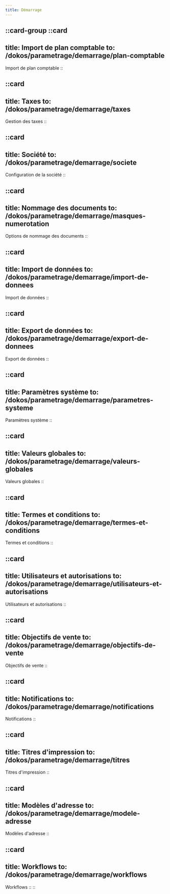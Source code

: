 ```yaml
---
title: Démarrage
---
```


::card-group
  ::card
  ---
  title: Import de plan comptable
  to: /dokos/parametrage/demarrage/plan-comptable
  ---
  Import de plan comptable
  ::

  ::card
  ---
  title: Taxes
  to: /dokos/parametrage/demarrage/taxes
  ---
  Gestion des taxes
  ::

  ::card
  ---
  title: Société
  to: /dokos/parametrage/demarrage/societe
  ---
  Configuration de la société
  ::

  ::card
  ---
  title: Nommage des documents
  to: /dokos/parametrage/demarrage/masques-numerotation
  ---
  Options de nommage des documents
  ::

  ::card
  ---
  title: Import de données
  to: /dokos/parametrage/demarrage/import-de-donnees
  ---
  Import de données
  ::

  ::card
  ---
  title: Export de données
  to: /dokos/parametrage/demarrage/export-de-donnees
  ---
  Export de données
  ::

  ::card
  ---
  title: Paramètres système
  to: /dokos/parametrage/demarrage/parametres-systeme
  ---
  Paramètres système
  ::

  ::card
  ---
  title: Valeurs globales
  to: /dokos/parametrage/demarrage/valeurs-globales
  ---
  Valeurs globales
  ::

  ::card
  ---
  title: Termes et conditions
  to: /dokos/parametrage/demarrage/termes-et-conditions
  ---
  Termes et conditions
  ::

  ::card
  ---
  title: Utilisateurs et autorisations
  to: /dokos/parametrage/demarrage/utilisateurs-et-autorisations
  ---
  Utilisateurs et autorisations
  ::

  ::card
  ---
  title: Objectifs de vente
  to: /dokos/parametrage/demarrage/objectifs-de-vente
  ---
  Objectifs de vente
  ::

  ::card
  ---
  title: Notifications
  to: /dokos/parametrage/demarrage/notifications
  ---
  Notifications
  ::

  ::card
  ---
  title: Titres d'impression
  to: /dokos/parametrage/demarrage/titres
  ---
  Titres d'impression
  ::

  ::card
  ---
  title: Modèles d'adresse
  to: /dokos/parametrage/demarrage/modele-adresse
  ---
  Modèles d'adresse
  ::

  ::card
  ---
  title: Workflows
  to: /dokos/parametrage/demarrage/workflows
  ---
  Workflows
  ::
::
